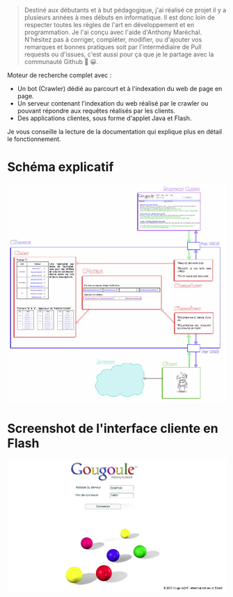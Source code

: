 > Destiné aux débutants et à but pédagogique, j'ai réalisé ce projet il y a plusieurs années à mes débuts en informatique. Il est donc loin de respecter toutes les règles de l'art en développement et en programmation. Je l'ai conçu avec l'aide d'Anthony Maréchal. N'hésitez pas à corriger, compléter, modifier, ou d'ajouter vos remarques et bonnes pratiques soit par l'intermédiaire de Pull requests ou d'issues, c'est aussi pour ça que je le partage avec la communauté Github 💪 😀.


Moteur de recherche complet avec :
- Un bot (Crawler) dédié au parcourt et à l'indexation du web de page en page.
- Un serveur contenant l'indexation du web réalisé par le crawler ou pouvant répondre aux requêtes réalisés par les clients.
- Des applications clientes, sous forme d'applet Java et Flash.

Je vous conseille la lecture de la documentation qui explique plus en détail le fonctionnement.

# Schéma explicatif

![alt text](Documentation/schema.jpg?raw=true "Schéma")

# Screenshot de l'interface cliente en Flash

![alt text](Documentation/screenshot1.png?raw=true "screenshot 1")

